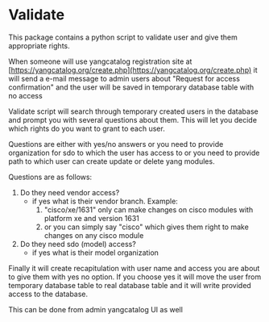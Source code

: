 Validate
=====

This package contains a python script to validate user and give them appropriate rights.

When someone will use yangcatalog registration site
at [https://yangcatalog.org/create.php](https://yangcatalog.org/create.php) it will send a e-mail
message to admin users about "Request for access confirmation" and the user will be saved
in temporary database table with no access

Validate script will search through temporary created users in the database and prompt you
with several questions about them. This will let you decide which rights do you want to grant to
each user.

Questions are either with yes/no answers or you need to provide organization for sdo to which the
user has access to or you need to provide path to which user can create update or delete yang modules.

Questions are as follows:

1. Do they need vendor access?
   - if yes what is their vendor branch. Example:
        1. "cisco/xe/1631" only can make changes on cisco modules with platform xe and version 1631
        2. or you can simply say "cisco" which gives them right to make changes on any cisco module
2. Do they need sdo (model) access?
   - if yes what is their model organization

Finally it will create recapitulation with user name and access you are about to give them with yes no option.
If you choose yes it will move the user from temporary database table to real database table and it will write
provided access to the database.

This can be done from admin yangcatalog UI as well